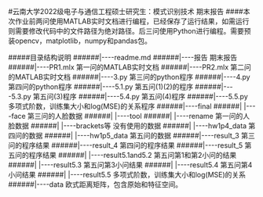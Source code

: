 #云南大学2022级电子与通信工程硕士研究生：模式识别技术 期末报告
####本次作业前两问使用MATLAB实时文档进行编程，已经保存了运行结果，如需运行则需要修改代码中的文件路径为绝对路径。后三问使用Python进行编程。需要预装opencv，matplotlib，numpy和pandas包。

#####目录结构说明
######|----readme.md
######|----报告					期末报告
######|----PR1.mlx					第一问的MATLAB实时文档
######|----PR2.mlx					第二问的MATLAB实时文档
######|----3.py					第三问的python程序
######|----4.py					第四问的python程序
######|----5.1.py					第五问(1)(2)的程序
######|----5.3.py					第五问(3)程序
######|----5.4.py					第五问(4)程序
######|----5.5.py					多项式阶数，训练集大小和log(MSE)的关系程序
######|----final
######|      |----face				第三问的人脸数据
######|      |----tool
######|	    |----rename			第一问的人脸数据
######|             |----brackets等			没有使用的数据
######|      |----hw1p4_data			第四问的数据
######|      |----hw1p5_data			第五问的数据
######|----result_3					第三问的程序结果
######|----result_4					第四问的程序结果
######|----result_5					第五问的程序结果
######|      |----result5.1and5.2			第五问第1和第2小问的结果
######|      |----result5.3				第五问第3小问结果
######|      |----result5.4				第五问第4小问结果
######|      |----result5.5				多项式阶数，训练集大小和log(MSE)的关系
######|----data					欧式距离矩阵，包含原始和特征空间。
